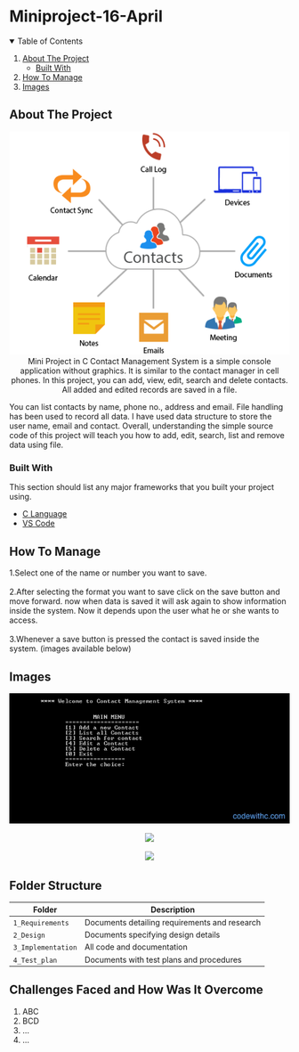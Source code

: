 # Miniproject-16-April


<!-- TABLE OF CONTENTS -->
<details open="open">
  <summary>Table of Contents</summary>
  <ol>
    <li>
      <a href="#about-the-project">About The Project</a>
      <ul>
        <li><a href="#built-with">Built With</a></li>
      </ul>
    </li>
    <li> 
      <a href="#How To Manage">How To Manage</a>
    </li>
    <li> 
      <a href="#Images">Images</a>
    </li> 
      
  
     
</details>



<!-- ABOUT THE PROJECT -->
## About The Project
<p align="center">
  <img src=https://github.com/Harshbaisla/Miniproject-16-April-/blob/main/4_Images/contact-manager.png
</p>
<br>
Mini Project in C Contact Management System is a simple console application without graphics. It is similar to the contact manager in cell phones. In this  project, you can add, view, edit, search and delete contacts. All added and edited records are saved in a file.

You can list contacts by name, phone no., address and email. File handling has been used to record all data. I have used data structure to store the user name, email and contact. Overall, understanding the simple source code of this project will teach you how to add, edit, search, list and remove data using file.

### Built With

This section should list any major frameworks that you built your project using. 
* [C Language](https://www.geeksforgeeks.org/c-language-set-1-introduction/)
* [VS Code](https://code.visualstudio.com/)


<!-- How to Manage -->
## How To Manage
1.Select one of the name or number you want to save.<br><br>
2.After selecting the format you want to save click on the save button and move forward. now when data is saved it will ask again to show information inside the system. Now it depends upon the user what he or she wants to access. <br><br>
3.Whenever a save button is pressed the contact is saved inside the system. (images available below)<br>

<!-- Images -->
## Images
<p align="center">
  <img src=https://github.com/Harshbaisla/Miniproject-16-April-/blob/main/4_Images/main-menu.png
</p>
<p align="center">
  <img src=
</p>
<p align="center">
  <img src=
</p>


## Folder Structure
Folder             | Description
-------------------| -----------------------------------------
`1_Requirements`   | Documents detailing requirements and research
`2_Design`         | Documents specifying design details
`3_Implementation` | All code and documentation
`4_Test_plan`      | Documents with test plans and procedures


## Challenges Faced and How Was It Overcome

1. ABC
2. BCD
3. ...
4. ...









